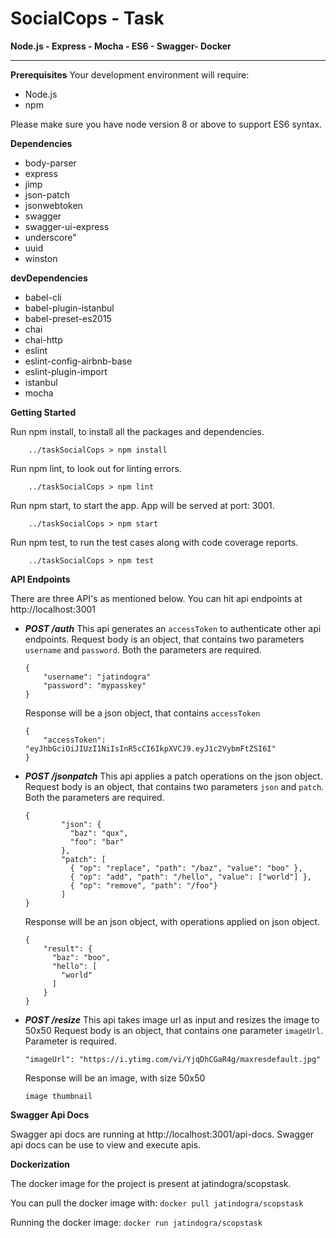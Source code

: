 
# SocialCops - Task

**Node.js - Express - Mocha - ES6 - Swagger- Docker**

---
**Prerequisites**
Your development environment will require:
- Node.js
- npm

Please make sure you have node version 8 or above to support ES6 syntax.

**Dependencies**
- body-parser
- express
- jimp
- json-patch
- jsonwebtoken
- swagger
- swagger-ui-express
- underscore"
- uuid
- winston

**devDependencies**
- babel-cli
- babel-plugin-istanbul
- babel-preset-es2015
- chai
- chai-http
- eslint
- eslint-config-airbnb-base
- eslint-plugin-import
- istanbul
- mocha

**Getting Started**

Run npm install, to install all the packages and dependencies.
```
    ../taskSocialCops > npm install
```
Run npm lint, to look out for linting errors.
```
    ../taskSocialCops > npm lint
```
Run npm start, to start the app. App will be served at port: 3001.
```
    ../taskSocialCops > npm start
```
Run npm test, to run the test cases along with code coverage reports.
```
    ../taskSocialCops > npm test
```

**API Endpoints**

There are three API's as mentioned below. You can hit api endpoints at http://localhost:3001
- ***POST /auth***
    This api generates an `accessToken` to authenticate other api endpoints.
    Request body is an object, that contains two parameters `username` and `password`. Both the parameters are required.
    ```
    {
        "username": "jatindogra"
        "password": "mypasskey"
    }
    ```
    Response will be a json object, that contains `accessToken`
    ```
    {
        "accessToken": "eyJhbGciOiJIUzI1NiIsInR5cCI6IkpXVCJ9.eyJ1c2VybmFtZSI6I"
    }
    ```
- ***POST /jsonpatch***
    This api applies a patch operations on the json object.
    Request body is an object, that contains two parameters `json` and `patch`. Both the parameters are required.
    ```
    {
        	"json": {
        	  "baz": "qux",
        	  "foo": "bar"
        	},
        	"patch": [
        	  { "op": "replace", "path": "/baz", "value": "boo" },
        	  { "op": "add", "path": "/hello", "value": ["world"] },
        	  { "op": "remove", "path": "/foo"}
        	]
    }
    ```
    Response will be an json object, with operations applied on json object.
    ```
    {
        "result": {
          "baz": "boo",
          "hello": [
            "world"
          ]
        }
    }
    ```
- ***POST /resize***
    This api takes image url as input and resizes the image to 50x50
    Request body is an object, that contains one parameter `imageUrl`. Parameter is required.
    ```
    "imageUrl": "https://i.ytimg.com/vi/YjqDhCGaR4g/maxresdefault.jpg"
    ```
    Response will be an image, with size 50x50
    ```
    image thumbnail
    ```
 **Swagger Api Docs**
 
 Swagger api docs are running at http://localhost:3001/api-docs. Swagger api docs can be use to view and execute apis.
 
 **Dockerization**
 
 The docker image for the project is present at jatindogra/scopstask.
 
 You can pull the docker image with: `docker pull jatindogra/scopstask`
 
 Running the docker image: `docker run jatindogra/scopstask`
